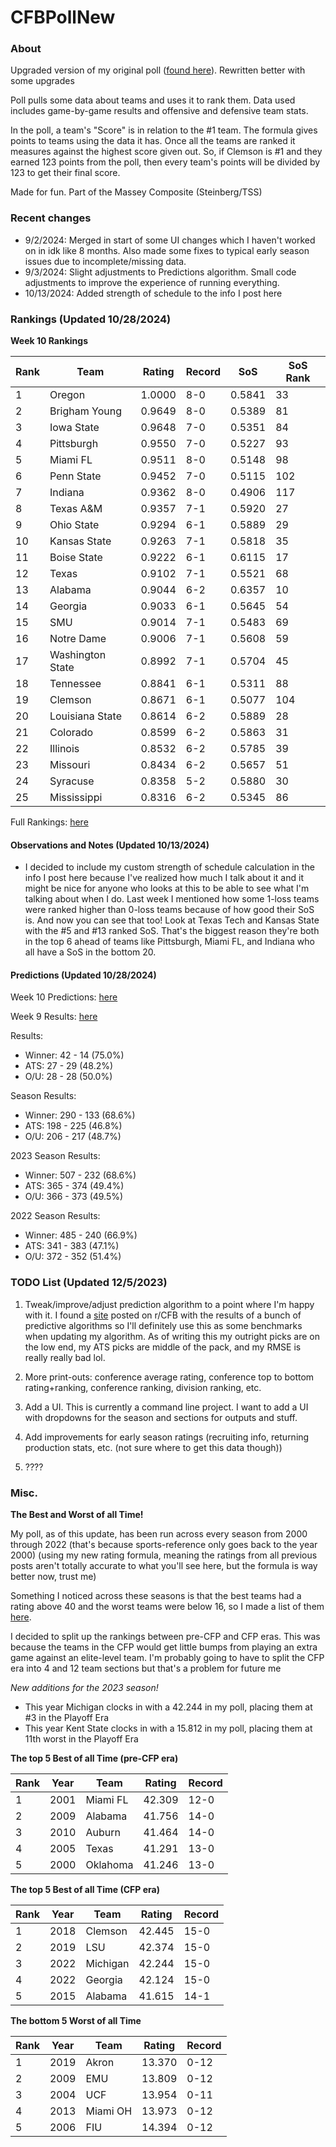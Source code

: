 # CFBPollNew

### About

Upgraded version of my original poll ([found here](https://github.com/taylorleprechaun/CFBPoll)).  Rewritten better with some upgrades

Poll pulls some data about teams and uses it to rank them.  Data used includes game-by-game results and offensive and defensive team stats.

In the poll, a team's "Score" is in relation to the #1 team.  The formula gives points to teams using the data it has.  Once all the teams are ranked it measures against the highest score given out.  So, if Clemson is #1 and they earned 123 points from the poll, then every team's points will be divided by 123 to get their final score.

Made for fun.  Part of the Massey Composite (Steinberg/TSS)

### Recent changes

* 9/2/2024: Merged in start of some UI changes which I haven't worked on in idk like 8 months. Also made some fixes to typical early season issues due to incomplete/missing data.
* 9/3/2024: Slight adjustments to Predictions algorithm. Small code adjustments to improve the experience of running everything.
* 10/13/2024: Added strength of schedule to the info I post here

### Rankings (Updated 10/28/2024)

**Week 10 Rankings**

Rank | Team | Rating | Record | SoS | SoS Rank
---|---|---|---|---|---
1 | Oregon | 1.0000 | 8-0 | 0.5841 | 33
2 | Brigham Young | 0.9649 | 8-0 | 0.5389 | 81
3 | Iowa State | 0.9648 | 7-0 | 0.5351 | 84
4 | Pittsburgh | 0.9550 | 7-0 | 0.5227 | 93
5 | Miami FL | 0.9511 | 8-0 | 0.5148 | 98
6 | Penn State | 0.9452 | 7-0 | 0.5115 | 102
7 | Indiana | 0.9362 | 8-0 | 0.4906 | 117
8 | Texas A&M | 0.9357 | 7-1 | 0.5920 | 27
9 | Ohio State | 0.9294 | 6-1 | 0.5889 | 29
10 | Kansas State | 0.9263 | 7-1 | 0.5818 | 35
11 | Boise State | 0.9222 | 6-1 | 0.6115 | 17
12 | Texas | 0.9102 | 7-1 | 0.5521 | 68
13 | Alabama | 0.9044 | 6-2 | 0.6357 | 10
14 | Georgia | 0.9033 | 6-1 | 0.5645 | 54
15 | SMU | 0.9014 | 7-1 | 0.5483 | 69
16 | Notre Dame | 0.9006 | 7-1 | 0.5608 | 59
17 | Washington State | 0.8992 | 7-1 | 0.5704 | 45
18 | Tennessee | 0.8841 | 6-1 | 0.5311 | 88
19 | Clemson | 0.8671 | 6-1 | 0.5077 | 104
20 | Louisiana State | 0.8614 | 6-2 | 0.5889 | 28
21 | Colorado | 0.8599 | 6-2 | 0.5863 | 31
22 | Illinois | 0.8532 | 6-2 | 0.5785 | 39
23 | Missouri | 0.8434 | 6-2 | 0.5657 | 51
24 | Syracuse | 0.8358 | 5-2 | 0.5880 | 30
25 | Mississippi | 0.8316 | 6-2 | 0.5345 | 86

Full Rankings: [here](https://github.com/taylorleprechaun/CFBPollNew/blob/main/CFBPoll/PreviousPolls/2024/2024-Week%2010.md)

#### Observations and Notes (Updated 10/13/2024)

* I decided to include my custom strength of schedule calculation in the info I post here because I've realized how much I talk about it and it might be nice for anyone who looks at this to be able to see what I'm talking about when I do. Last week I mentioned how some 1-loss teams were ranked higher than 0-loss teams because of how good their SoS is. And now you can see that too! Look at Texas Tech and Kansas State with the #5 and #13 ranked SoS. That's the biggest reason they're both in the top 6 ahead of teams like Pittsburgh, Miami FL, and Indiana who all have a SoS in the bottom 20.

#### Predictions (Updated 10/28/2024)

Week 10 Predictions: [here](https://github.com/taylorleprechaun/CFBPollNew/blob/main/CFBPoll/PreviousPolls/2024/Predictions/2024-Week%2010.md)

Week 9 Results: [here](https://github.com/taylorleprechaun/CFBPollNew/blob/main/CFBPoll/PreviousPolls/2024/Predictions/2024-Week%2009.md)

Results:
* Winner: 42 - 14 (75.0%)
* ATS: 27 - 29 (48.2%)
* O/U: 28 - 28 (50.0%)

Season Results:
* Winner: 290 - 133 (68.6%)
* ATS: 198 - 225 (46.8%)
* O/U: 206 - 217 (48.7%)

2023 Season Results:
* Winner: 507 - 232 (68.6%)
* ATS: 365 - 374 (49.4%)
* O/U: 366 - 373 (49.5%)

2022 Season Results:
* Winner: 485 - 240 (66.9%)
* ATS: 341 - 383 (47.1%)
* O/U: 372 - 352 (51.4%)

### TODO List (Updated 12/5/2023)

1. Tweak/improve/adjust prediction algorithm to a point where I'm happy with it. I found a [site](https://www.thepredictiontracker.com/ncaaresults.php) posted on r/CFB with the results of a bunch of predictive algorithms so I'll definitely use this as some benchmarks when updating my algorithm. As of writing this my outright picks are on the low end, my ATS picks are middle of the pack, and my RMSE is really really bad lol.

2. More print-outs: conference average rating, conference top to bottom rating+ranking, conference ranking, division ranking, etc.

3. Add a UI.  This is currently a command line project.  I want to add a UI with dropdowns for the season and sections for outputs and stuff.
	
4. Add improvements for early season ratings (recruiting info, returning production stats, etc. (not sure where to get this data though))

5. ????

### Misc.

**The Best and Worst of all Time!**

My poll, as of this update, has been run across every season from 2000 through 2022 (that's because sports-reference only goes back to the year 2000) (using my new rating formula, meaning the ratings from all previous posts aren't totally accurate to what you'll see here, but the formula is way better now, trust me)

Something I noticed across these seasons is that the best teams had a rating above 40 and the worst teams were below 16, so I made a list of them [here]( https://github.com/taylorleprechaun/CFBPollNew/blob/main/CFBPoll/Resources/BOAT%20and%20WOAT.xlsx).

I decided to split up the rankings between pre-CFP and CFP eras.  This was because the teams in the CFP would get little bumps from playing an extra game against an elite-level team.
I'm probably going to have to split the CFP era into 4 and 12 team sections but that's a problem for future me

*New additions for the 2023 season!*

* This year Michigan clocks in with a 42.244 in my poll, placing them at #3 in the Playoff Era
* This year Kent State clocks in with a 15.812 in my poll, placing them at 11th worst in the Playoff Era

**The top 5 Best of all Time (pre-CFP era)**

Rank | Year | Team | Rating | Record
---|---|---|---|---
1 | 2001 | Miami FL | 42.309 | 12-0
2 | 2009 | Alabama | 41.756 | 14-0
3 | 2010 | Auburn | 41.464 | 14-0
4 | 2005 | Texas | 41.291 | 13-0
5 | 2000 | Oklahoma | 41.246 | 13-0

**The top 5 Best of all Time (CFP era)**

Rank | Year | Team | Rating | Record
---|---|---|---|---
1 | 2018 | Clemson | 42.445 | 15-0
2 | 2019 | LSU | 42.374 | 15-0
3 | 2022 | Michigan | 42.244 | 15-0
4 | 2022 | Georgia | 42.124 | 15-0
5 | 2015 | Alabama | 41.615 | 14-1

**The bottom 5 Worst of all Time**

Rank | Year | Team | Rating | Record
---|---|---|---|---
1 | 2019 | Akron | 13.370 | 0-12
2 | 2009 | EMU | 13.809 | 0-12
3 | 2004 | UCF | 13.954 | 0-11
4 | 2013 | Miami OH | 13.973 | 0-12
5 | 2006 | FIU | 14.394 | 0-12
